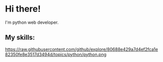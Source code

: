 Hi there!
=========
I'm python web developer.

My skills:
----------
https://raw.githubusercontent.com/github/explore/80688e429a7d4ef2fca1e82350fe8e3517d3494d/topics/python/python.png

<!--
**ivnpvl/ivnpvl** is a ✨ _special_ ✨ repository because its `README.md` (this file) appears on your GitHub profile.

Here are some ideas to get you started:

- 🔭 I’m currently working on ...
- 🌱 I’m currently learning ...
- 👯 I’m looking to collaborate on ...
- 🤔 I’m looking for help with ...
- 💬 Ask me about ...
- 📫 How to reach me: ...
- 😄 Pronouns: ...
- ⚡ Fun fact: ...
-->

